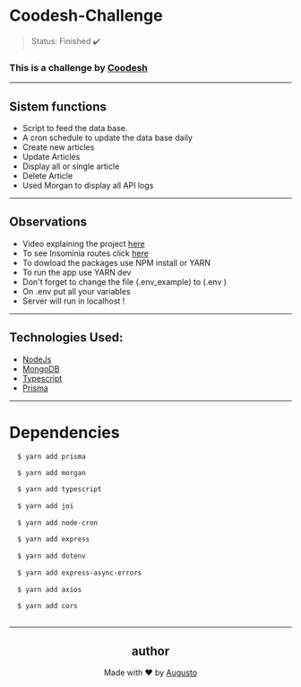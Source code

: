 # Coodesh-Challenge
>Status: Finished ✔️

### This is a challenge by [Coodesh](https://coodesh.com)
---
## Sistem functions 
+ Script to feed the data base.
+ A cron schedule to update the data base daily
+ Create new articles
+ Update Articles
+ Display all or single article
+ Delete Article
+ Used Morgan to display all API logs
---
## Observations 
+ Video explaining the project [here](https://youtu.be/meHXXHeB1KU)
+ To see Insominia routes click [here](./Insomnia_Coodesh.json)
+ To dowload the packages use NPM install or YARN 
+ To run the app use YARN dev
+ Don't forget to change the file (.env_example) to (.env )
+ On .env put all your variables 
+ Server will run in localhost !
---
## Technologies Used:

+ [NodeJs](https://nodejs.org/en/)
+ [MongoDB](https://www.mongodb.com/cloud/atlas/lp/try2?utm_source=google&utm_campaign=gs_americas_brazil_search_core_brand_atlas_desktop&utm_term=mongodb&utm_medium=cpc_paid_search&utm_ad=e&utm_ad_campaign_id=12212624308&adgroup=115749706023&gclid=Cj0KCQjwgYSTBhDKARIsAB8KuktopAiszu-Xfvi5NExi2DhLGqjUrgwLn3ltYGDT_TekE-mH37ZcpjkaAl4REALw_wcB)
+ [Typescript](https://www.typescriptlang.org/)
+ [Prisma](https://www.prisma.io)

---
# Dependencies
```bash
  $ yarn add prisma
  
  $ yarn add morgan

  $ yarn add typescript
   
  $ yarn add joi
  
  $ yarn add node-cron
  
  $ yarn add express
  
  $ yarn add dotenv
  
  $ yarn add express-async-errors
  
  $ yarn add axios
  
  $ yarn add cors
  
```
---

<h2 align='center'>author</h2>
<div align='center'>
  Made with ❤️ by <a href="https://github.com/AugustoBernardes">Augusto</a>
</div>


